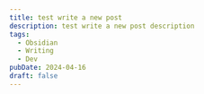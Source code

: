 ```yaml
---
title: test write a new post
description: test write a new post description
tags:
  - Obsidian
  - Writing
  - Dev
pubDate: 2024-04-16
draft: false
---
```

